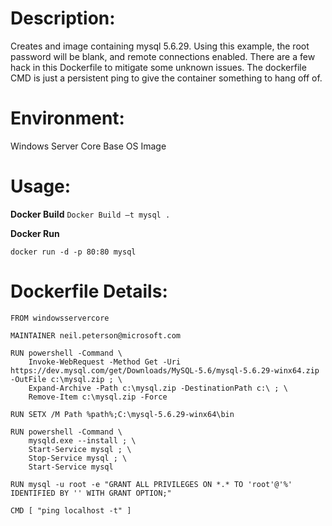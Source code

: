 # Description:

Creates and image containing mysql 5.6.29. Using this example, the root password will be blank, and remote connections enabled. There are a few hack in this Dockerfile to mitigate some unknown issues. The dockerfile CMD is just a persistent ping to give the container something to hang off of.

# Environment:

Windows Server Core Base OS Image

# Usage:

**Docker Build**
`Docker Build –t mysql .`

**Docker Run**

`docker run -d -p 80:80 mysql`

# Dockerfile Details:
```
FROM windowsservercore

MAINTAINER neil.peterson@microsoft.com

RUN powershell -Command \
	Invoke-WebRequest -Method Get -Uri https://dev.mysql.com/get/Downloads/MySQL-5.6/mysql-5.6.29-winx64.zip -OutFile c:\mysql.zip ; \
	Expand-Archive -Path c:\mysql.zip -DestinationPath c:\ ; \
	Remove-Item c:\mysql.zip -Force

RUN SETX /M Path %path%;C:\mysql-5.6.29-winx64\bin

RUN powershell -Command \
	mysqld.exe --install ; \
	Start-Service mysql ; \
	Stop-Service mysql ; \
	Start-Service mysql

RUN mysql -u root -e "GRANT ALL PRIVILEGES ON *.* TO 'root'@'%' IDENTIFIED BY '' WITH GRANT OPTION;"

CMD [ "ping localhost -t" ]

```

